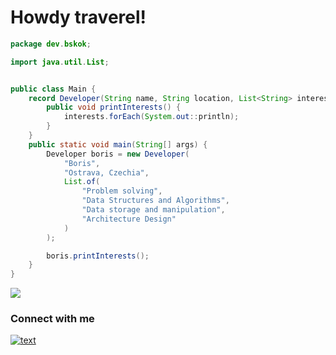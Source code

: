 # Howdy traverel!

```java
package dev.bskok;

import java.util.List;


public class Main {
    record Developer(String name, String location, List<String> interests) {
        public void printInterests() {
            interests.forEach(System.out::println);
        }
    }
    public static void main(String[] args) {
        Developer boris = new Developer(
            "Boris",
            "Ostrava, Czechia",
            List.of(
                "Problem solving",
                "Data Structures and Algorithms",
                "Data storage and manipulation",
                "Architecture Design"
            )
        );

        boris.printInterests();
    }
}
```

<p align="left">
  <img src="https://skillicons.dev/icons?i=java,py,ts,spring,postgres,docker,react,svelte,angular,git" />
</p>

### Connect with me
[![text](https://img.shields.io/badge/LinkedIn-0077B5?style=for-the-badge&logo=linkedin&logoColor=white)](https://www.linkedin.com/in/b-skok)

